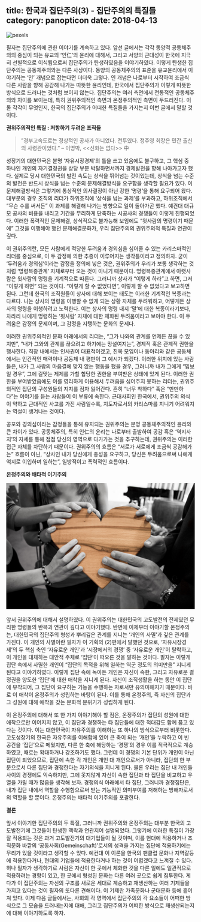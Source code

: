 title: 한국과 집단주의(3) - 집단주의의 특질들
category: panopticon
date: 2018-04-13
------------------------------------

![pexels](./userdata/images/041318-1.jpg)

필자는 집단주의에 관한 이야기를 계속하고 있다. 앞선 글에서는 각각 동양적 공동체주의의 중심이 되는 유교의 ‘인仁’의 윤리에 대해서, 그리고 서양의 근대성이 한국에 지극히 선별적으로 이식됨으로써 집단주의가 탄생하였음을 이야기하였다. 이렇게 탄생한 집단주의는 공동체주의와는 다른 사상이다. 동양의 공동체주의의 표준을 유교윤리에서 이야기하는 ‘인’ 개념으로 잡는다면 더더욱 그렇다. 인 개념은 나로부터 시작하여 조금씩 다른 사람을 향해 공감해 나가는 따뜻한 윤리인데, 한국에서 집단주의가 이렇게 따뜻한 방식으로 드러나는 것처럼 보이지 않는다. 집단주의는 여러 측면에서 전통적인 공동체주의와 차이를 보이는데, 특히 권위주의적인 측면과 온정주의적인 측면이 두드러진다. 이 둘 각각이 무엇인지, 한국의 집단주의가 어떠한 특질들을 가지는지 이번 글에서 말할 것이다.


**권위주의적인 특질 : 저항하기 두려운 조직들**

> ”경부고속도로는 정상적인 공사가 아니었다. 전투였다. 정주영 회장은 민간 출신의 사령관이었다.” – 이명박, <<신화는 없다>> 中

성장기의 대한민국은 분명 ‘자유시장경제’의 틀을 쓰고 있음에도 불구하고, 그 핵심 중 하나인 개인의 자기결정권을 상당 부분 박탈하면서까지 경제발전을 향해 나아가고자 했다. 실제로 당시 대한민국의 발전 속도는 상식을 뛰어넘는 것이었는데, 상식을 넘는 수준의 발전은 반드시 상식을 넘는 수준의 문제해결방식을 요구함을 생각할 필요가 있다. 이 문제해결방식은 그렇기에 통상적인 의사결정이 아닌 강한 ‘명령’을 통해 요구되어 왔다. 대부분의 경우 조직의 리더가 하위조직에 ‘상식을 넘는 과제’를 부과하고, 하위조직에서 “무슨 수를 써서든” 이 과제를 해결해 나가는 방향으로 일이 돌아가곤 했다. 예컨대 대규모 공사의 비용을 내리고 기간을 무리하게 단축하는 시공사의 경쟁들이 이렇게 진행되었다. 이러한 폭력적인 문제해결, 상식적으로 불가능해 보임에도 “윗사람의 명령이기 때문에” 그것을 이행해야 했던 문제해결문화가, 우리 집단주의의 권위주의적 특질과 연관이 깊다.

이 권위주의란, 모든 사람에게 적당한 두려움과 경외심을 심어줄 수 있는 카리스마적인 리더를 중심으로, 이 두 감정에 의한 추종이 이루어지는 생각틀이라고 정의하자. 굳이 ‘두려움과 경외심’이라는 감정을 정의에 넣은 것은, 권위주의가 우리가 보통 생각하는 것처럼 ‘명령복종관계’ 자체로부터 오는 것이 아니기 때문이다. 명령복종관계에서 아랫사람은 윗사람의 명령을 기계적으로 따른다. 그러니까 상사가 “이렇게 하라”고 하면, 그저 “이렇게 하면” 되는 것이다. “이렇게 할 수 없었다면”, 이렇게 할 수 없었다고 보고하면 된다. 그런데 한국의 조직원들이 상사에 대해 보이는 태도는 이러한 기계적인 복종과는 다르다. 나는 상사의 명령을 이행할 수 없게 되는 상황 자체를 두려워하고, 어떻게든 상사의 명령을 이행하려고 노력한다. 이는 상사의 명령 내지 ‘말’에 대한 복종이라기보다, 차라리 나에게 명령하는 ‘윗사람’ 자체에 대한 체화된 두려움이라고 보아야 한다. 이 두려움은 감정의 문제이며, 그 감정을 지탱하는 문화의 문제다.

이러한 권위주의적인 문화 아래에서의 리더는, “그가 나와의 관계를 언제든 끊을 수 있지만”, “내가 그와의 관계를 끊으려고 하기에는 망설여지는”, 경제적 혹은 관계적 권한을 행사한다. 직장 내에서는 인사권이 대표적이겠고, 친목 모임이나 동아리와 같은 공동체에서는 인간적인 매력이나 공동체 내 평판이 그 예시가 되겠다. 이러한 위치에 있는 사람들은, 내가 그 사람의 마음결에 맞지 않는 행동을 했을 경우, 그러니까 내가 그에게 “밉보일 경우”, 그에 걸맞는 제제를 가할 합당한 권한을 부여받은 상태에 있게 된다. 이러한 권한을 부여받았음에도 이를 영리하게 이용해서 두려움을 심어주지 못하는 리더는, 권위주의적인 집단의 구성원들의 지지를 점차 잃어간다. 흔히 “너무 착하다” 혹은 “만만하다”는 이야기를 듣는 사람들이 이 부류에 속한다. 근대사회인 한국에서, 권위주의 의식이 약하고 근대적인 사고를 가진 사람일수록, 지도자로서의 카리스마를 지니기 어려워지는 역설이 생겨나는 것이다.

공포와 경외심이라는 감정들을 통해 유지되는 권위주의는 분명 공동체주의적인 윤리와 큰 차이가 있다. 공동체주의, 특히 인仁의 윤리는 나로부터 출발하여 공감 혹은 ‘역지사지’의 자세를 통해 점점 당신의 영역으로 다가가는 것을 추구하는데, 권위주의는 이러한 접근 자체를 차단하기 때문이다. 권위주의의 흐름은 “서로가 서로에게 조금씩 공감해가는” 흐름이 아닌, “상사인 내가 당신에게 충성을 요구하고, 당신은 두려움으로써 나에게 억지로 이입하며 일하는”, 일방적이고 폭력적인 흐름이다.

**온정주의와 배타적 이기주의**

![pexels](./userdata/images/041318-2.jpg)

앞서 권위주의에 대해서 설명하였다. 이 권위주의는 대한민국의 고도발전의 전제였던 무리한 명령들의 반복과 연관이 깊다고 이야기했다. 반면에 이제부터 이야기할 온정주의는, 대한민국의 집단주의 형성과 뿌리깊은 관계를 지니는 ‘개인의 사멸’과 깊은 관계를 가진다. 이 개인의 사멸이란 필자가 이 기획의 (2)편에서 말했던 것으로, ‘자유시장경제’의 두 핵심 축인 ‘자유로운 개인’과 ‘시장에서의 경쟁’ 중 ‘자유로운 개인’이 탈락하고, 이 개인을 대체하는 대안적 주체로 ‘집단’이 떠오른 것을 말하는 것이다. 필자는 이렇게 집단 속에서 사멸한 개인이 “집단의 목적을 위해 일하는 역군 정도의 의미만을” 지니게 된다고 이야기하였다. 이렇게 집단 속에 녹아든 개인은 자신이 속한, 그리고 자유로운 결정권을 양도한 ‘집단’에 대한 애착을 지니게 된다. 자신이 조직생활을 하는 동안 이 집단에 부착되어, 그 집단이 요구하는 기능을 수행하는 자로서만 유의미해지기 때문이다. 바로 이 애착이 온정주의가 성립하는 바탕이 된다. 이를 통해 온정주의, 즉 자신의 집단과 그 성원에 대해 애착을 갖는 문화적 분위기가 성립하게 된다.

이 온정주의에 대해서 또 한 가지 이야기해야 할 점은, 온정주의가 집단의 성원에 대한 애착으로만 이어지지 않고, 이 집단과 경쟁하는 타 집단들에 대한 적대감도 함께 품고 있다는 것이다. 이는 대한민국이 자유주의를 이해하는 또 하나의 방식으로부터 비롯한다. 고도성장기의 한국은 자유주의를 이해함에 있어 큰 축이 되는 ‘개인’을 누락하고 이 빈 공간을 ‘집단’으로 메웠지만, 다른 한 축에 해당하는 ‘경쟁’의 경우 이를 적극적으로 계승하였고, 때로는 확대하거나 강조하기도 했다. 그런데 이 경쟁의 기본 단위가 개인이 아닌 집단이 되었으므로, 집단에 속한 각 개인은 개인 대 개인으로서가 아니라, 집단의 한 부분으로서 다른 집단과 경쟁한다는 자기의식을 지니게 된다. 물론 우리는 집단 내 개인들 사이의 경쟁에도 익숙하지만, 그에 못지않게 자신이 속한 집단과 타 집단을 비교하고 우열을 가릴 때가 많음을 생각해 보자. 경쟁의식 아래에서 타 집단, 그러니까 경쟁집단은, 내가 집단 내에서 역할을 수행함으로써 받는 기능적인 의미부여를 저해하는 방해자로서의 역할을 할 뿐이다. 온정주의는 배타적 이기주의를 포괄한다.

**결론**

앞서 이야기한 집단주의의 두 특질, 그러니까 권위주의와 온정주의는 대부분 한국의 고도발전기에 그것들이 탄생한 맥락과 연관지어 설명되었다. 그렇기에 이러한 특질이 가장 잘 적용되는 것은 과거 고도발전기의 대기업들이 될 것이며, 이를 현대에 적용하거나 조직문화 바깥의 ‘공동사회(Gemeinschaft)’로서의 성격을 가지는 집단에 적용하기에는 무리가 있을 것이라고 생각할 수 있다. 예컨대 이 이론을 한국의 팬클럽 문화나 지역갈등에 적용한다거나, 현대의 기업들에 적용한다거나 하는 것이 어렵겠다고 느껴질 수 있다. 허나 필자가 생각하기로 사람은 자신이 한 곳에서 체화한 것을 다른 일에도 일관적으로 적용하려는 경향이 있고, 한 곳에서 형성된 문화는 다른 여러 곳으로 쉽게 침투한다. 게다가 이 집단주의는 자신의 구조를 새로운 세대로 계승하고 재생산하는 여러 기제들을 가지고 있다는 것이 필자의 또다른 견해이다. 이 기제란 가족문화나 군대문화 등에 흩어져 있다. 이제 다음 글들에서는, 사회의 각 영역에서 집단주의의 각 요소들이 어떠한 방식으로 그 모습을 드러내는지에 대해, 그리고 집단주의가 어떠한 방식으로 재생산되는지에 대해 이야기하도록 하자.
